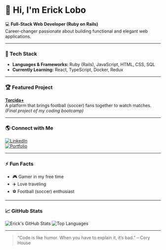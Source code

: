 # 👋 Hi, I'm Erick Lobo

💻 **Full-Stack Web Developer (Ruby on Rails)**  
Career-changer passionate about building functional and elegant web applications.

---

### 🚀 Tech Stack
- **Languages & Frameworks:** Ruby (Rails), JavaScript, HTML, CSS, SQL  
- **Currently Learning:** React, TypeScript, Docker, Redux

---

### 🏆 Featured Project
**[Torcida+](https://torcida-mais-12c8315fdc39.herokuapp.com/)**  
A platform that brings football (soccer) fans together to watch matches.  
*(Final project of my coding bootcamp)*

---

### 🌎 Connect with Me
[![LinkedIn](https://img.shields.io/badge/LinkedIn-Erick%20Lobo-blue?style=flat-square&logo=linkedin)](https://www.linkedin.com/in/ericklobo)  
[![Portfolio](https://img.shields.io/badge/Portfolio-Website-000?style=flat-square&logo=About.me)](YOUR_PORTFOLIO_URL)

---

### ⚡ Fun Facts
- 🎮 Gamer in my free time  
- ✈️ Love traveling  
- ⚽ Football (soccer) enthusiast

---

### 📈 GitHub Stats
![Erick's GitHub Stats](https://github-readme-stats.vercel.app/api?username=bratugues&show_icons=true&theme=transparent)
![Top Languages](https://github-readme-stats.vercel.app/api/top-langs/?username=bratugues&layout=compact&theme=transparent)

---

> “Code is like humor. When you have to explain it, it’s bad.” – Cory House
